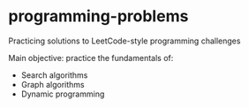 # programming-problems
Practicing solutions to LeetCode-style programming challenges

Main objective: practice the fundamentals of:
* Search algorithms
* Graph algorithms
* Dynamic programming